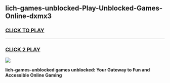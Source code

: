 
## lich-games-unblocked-Play-Unblocked-Games-Online-dxmx3
<h3>
<a href="https://premium76.site?title=lich-games-unblocked&ref=24A">CLICK TO PLAY</a></h3>
<hr>

<h3>
<a href="https://premium76.site?title=lich-games-unblocked&ref=24A">CLICK 2 PLAY</a>
  
</h3>

<a href="https://premium76.site?title=lich-games-unblocked&ref=24A"><img src="https://clearcache.store/games.png"></a>


**lich-games-unblocked games unblocked: Your Gateway to Fun and Accessible Online Gaming**
